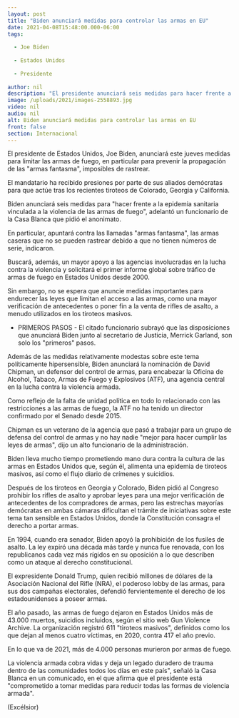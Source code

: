 ```yaml
---
layout: post
title: "Biden anunciará medidas para controlar las armas en EU"
date: 2021-04-08T15:48:00.000-06:00
tags:
  
  - Joe Biden
  
  - Estados Unidos
  
  - Presidente
  
author: nil
description: "El presidente anunciará seis medidas para hacer frente a la epidemia sanitaria vinculada a la violencia de las armas de fuego, adelantó un funcionario de la Casa Blanca que pidió el anonimato"
image: /uploads/2021/images-2558893.jpg
video: nil
audio: nil
alt: Biden anunciará medidas para controlar las armas en EU
front: false
section: Internacional
---
```


El presidente de Estados Unidos, Joe Biden, anunciará este jueves medidas para limitar las armas de fuego, en particular para prevenir la propagación de las "armas fantasma", imposibles de rastrear.

El mandatario ha recibido presiones por parte de sus aliados demócratas para que actúe tras los recientes tiroteos de Colorado, Georgia y California.

Biden anunciará seis medidas para "hacer frente a la epidemia sanitaria vinculada a la violencia de las armas de fuego", adelantó un funcionario de la Casa Blanca que pidió el anonimato.

En particular, apuntará contra las llamadas "armas fantasma", las armas caseras que no se pueden rastrear debido a que no tienen números de serie, indicaron.

Buscará, además, un mayor apoyo a las agencias involucradas en la lucha contra la violencia y solicitará el primer informe global sobre tráfico de armas de fuego en Estados Unidos desde 2000.

Sin embargo, no se espera que anuncie medidas importantes para endurecer las leyes que limitan el acceso a las armas, como una mayor verificación de antecedentes o poner fin a la venta de rifles de asalto, a menudo utilizados en los tiroteos masivos.

- PRIMEROS PASOS -
El citado funcionario subrayó que las disposiciones que anunciará Biden junto al secretario de Justicia, Merrick Garland, son solo los "primeros" pasos.

Además de las medidas relativamente modestas sobre este tema políticamente hipersensible, Biden anunciará la nominación de David Chipman, un defensor del control de armas, para encabezar la Oficina de Alcohol, Tabaco, Armas de Fuego y Explosivos (ATF), una agencia central en la lucha contra la violencia armada.

Como reflejo de la falta de unidad política en todo lo relacionado con las restricciones a las armas de fuego, la ATF no ha tenido un director confirmado por el Senado desde 2015.

Chipman es un veterano de la agencia que pasó a trabajar para un grupo de defensa del control de armas y no hay nadie "mejor para hacer cumplir las leyes de armas", dijo un alto funcionario de la administración.

Biden lleva mucho tiempo prometiendo mano dura contra la cultura de las armas en Estados Unidos que, según él, alimenta una epidemia de tiroteos masivos, así como el flujo diario de crímenes y suicidios.

Después de los tiroteos en Georgia y Colorado, Biden pidió al Congreso prohibir los rifles de asalto y aprobar leyes para una mejor verificación de antecedentes de los compradores de armas, pero las estrechas mayorías demócratas en ambas cámaras dificultan el trámite de iniciativas sobre este tema tan sensible en Estados Unidos, donde la Constitución consagra el derecho a portar armas.

En 1994, cuando era senador, Biden apoyó la prohibición de los fusiles de asalto. La ley expiró una década más tarde y nunca fue renovada, con los republicanos cada vez más rígidos en su oposición a lo que describen como un ataque al derecho constitucional.

El expresidente Donald Trump, quien recibió millones de dólares de la Asociación Nacional del Rifle (NRA), el poderoso lobby de las armas, para sus dos campañas electorales, defendió fervientemente el derecho de los estadounidenses a poseer armas.

El año pasado, las armas de fuego dejaron en Estados Unidos más de 43.000 muertos, suicidios incluidos, según el sitio web Gun Violence Archive. La organización registró 611 "tiroteos masivos", definidos como los que dejan al menos cuatro víctimas, en 2020, contra 417 el año previo.

En lo que va de 2021, más de 4.000 personas murieron por armas de fuego.

La violencia armada cobra vidas y deja un legado duradero de trauma dentro de las comunidades todos los días en este país", señaló la Casa Blanca en un comunicado, en el que afirma que el presidente está "comprometido a tomar medidas para reducir todas las formas de violencia armada".

(Excélsior)